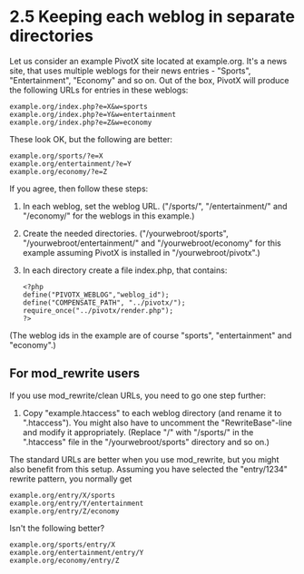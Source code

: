 # 2.5 Keeping each weblog in separate directories

Let us consider an example PivotX site located at example.org. It's a news
site, that uses multiple weblogs for their news entries - "Sports",
"Entertainment", "Economy" and so on. Out of the box, PivotX will produce the
following URLs for entries in these weblogs:  

    example.org/index.php?e=X&w=sports  
    example.org/index.php?e=Y&w=entertainment  
    example.org/index.php?e=Z&w=economy

These look OK, but the following are better:

    example.org/sports/?e=X  
    example.org/entertainment/?e=Y  
    example.org/economy/?e=Z

If you agree, then follow these steps:

1.  In each weblog, set the weblog URL. ("/sports/", "/entertainment/" and "/economy/" 
for the weblogs in this example.)
2.  Create the needed directories. ("/yourwebroot/sports", "/yourwebroot/entertainment/" 
and "/yourwebroot/economy" for this example assuming PivotX is installed in "/yourwebroot/pivotx".)
3.  In each directory create a file index.php, that contains:

        <?php
        define("PIVOTX_WEBLOG","weblog_id");
        define("COMPENSATE_PATH", "../pivotx/");
        require_once("../pivotx/render.php");
        ?>

(The weblog ids in the example are of course "sports", "entertainment" and "economy".)


## For mod_rewrite users

If you use mod_rewrite/clean URLs, you need to go one step further:

1.  Copy "example.htaccess" to each weblog directory (and rename it to ".htaccess"). 
You might also have to uncomment the "RewriteBase"-line and modify it appropriately. 
(Replace "/" with "/sports/" in the ".htaccess" file in the "/yourwebroot/sports" 
directory and so on.)

The standard URLs are better when you use mod_rewrite, but you might also benefit 
from this setup. Assuming you have selected the "entry/1234" rewrite pattern, you 
normally get  

    example.org/entry/X/sports  
    example.org/entry/Y/entertainment  
    example.org/entry/Z/economy

Isn't the following better?

    example.org/sports/entry/X  
    example.org/entertainment/entry/Y  
    example.org/economy/entry/Z

